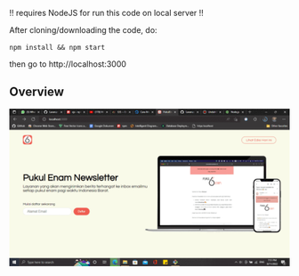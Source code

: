 !! requires NodeJS for run this code on local server !!

After cloning/downloading the code, do:
```
npm install && npm start
```
then go to http://localhost:3000

## Overview
![App Overview](https://github.com/Lavaruz/Pukulenam_NewWeb/blob/main/overview.gif)
